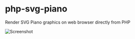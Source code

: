 # php-svg-piano
Render SVG Piano graphics on web browser directly from PHP

![Screenshot](https://i.imgur.com/SoccqnB.png)
